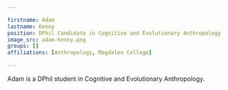 ```yaml
---

firstname: Adam
lastname: Kenny
position: DPhil Candidate in Cognitive and Evolutionary Anthropology
image_src: adam-kenny.png
groups: []
affiliations: [Anthropology, Magdalen College]

---
```


Adam is a DPhil student in Cognitive and Evolutionary Anthropology.
